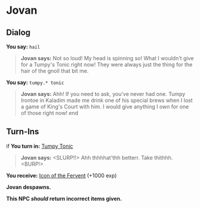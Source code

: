 # Jovan
## Dialog

**You say:** `hail`



>**Jovan says:** Not so loud! My head is spinning so! What I wouldn't give for a Tumpy's Tonic right now! They were always just the thing for the hair of the gnoll that bit me.

**You say:** `tumpy.* tonic`



>**Jovan says:** Ahh! If you need to ask, you've never had one. Tumpy Irontoe in Kaladim made me drink one of his special brews when I lost a game of King's Court with him. I would give anything I own for one of those right now!
end

## Turn-Ins




if **You turn in:** [Tumpy Tonic](/item/12114)


>**Jovan says:** <SLURP!!>  Ahh thhhhat'thh betterr. Take thithhh. <BURP!>


 **You receive:**  [Icon of the Fervent](/item/19006) (+1000 exp)


**Jovan despawns.**

**This NPC *should* return incorrect items given.**
